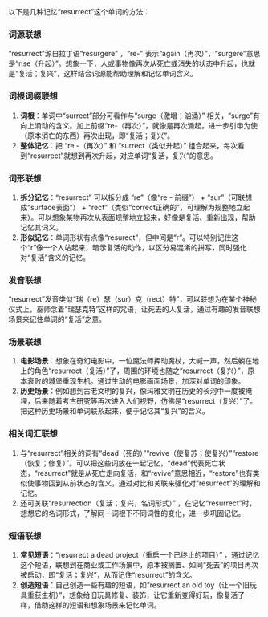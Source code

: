 以下是几种记忆“resurrect”这个单词的方法：

### 词源联想
“resurrect”源自拉丁语“resurgere” ，“re-” 表示“again（再次）”，“surgere”意思是“rise（升起）”。想象一下，人或事物像再次从死亡或消失的状态中升起，也就是“复活；复兴”，这样结合词源能帮助理解和记忆单词含义。

### 词根词缀联想
1. **词根**：单词中“surrect”部分可看作与“surge（激增；汹涌）” 相关，“surge”有向上涌动的含义。加上前缀“re-（再次）”，就像是再次涌起，进一步引申为使（原本消亡的东西）再次出现，即“复活；复兴”。 
2. **整体记忆**：把 “re -（再次）” 和 “surrect（类似升起）” 组合起来，每次看到“resurrect”就想到再次升起，对应单词“复活，复兴”的意思。

### 词形联想
1. **拆分记忆**：“resurrect” 可以拆分成 “re”（像“re - 前缀”） + “sur”（可联想成“surface表面”） + “rect”（类似“correct正确的”，可理解为规整地立起来）。可以想象某物再次从表面规整地立起来，好像是复活、重新出现，帮助记忆其词义。
2. **形似记忆**：单词形状有点像“resurect”，但中间是“r”。可以特别记住这个“r”像一个人站起来，暗示复活的动作，以区分易混淆的拼写，同时强化对“复活”含义的记忆。

### 发音联想
“resurrect”发音类似“瑞（re）瑟（sur）克（rect）特”，可以联想为在某个神秘仪式上，巫师念着“瑞瑟克特”这样的咒语，让死去的人复活，通过有趣的发音联想场景来记住单词的“复活”之意。

### 场景联想
1. **电影场景**：想象在奇幻电影中，一位魔法师挥动魔杖，大喊一声，然后躺在地上的角色“resurrect（复活）”了，周围的环境也随之“resurrect（复兴）”，原本衰败的城堡重现生机。通过生动的电影画面场景，加深对单词的印象。
2. **历史场景**：例如想到古老文明的复兴，像玛雅文明在历史的长河中一度被掩埋，后来随着考古研究等再次进入人们视野，仿佛是“resurrect（复兴）”了。把这种历史场景和单词联系起来，便于记忆其“复兴”的含义。

### 相关词汇联想
1. 与“resurrect”相关的词有“dead（死的）”“revive（使复苏；使复兴）”“restore（恢复；修复）”。可以把这些词放在一起记忆，“dead”代表死亡状态，“resurrect”就是从死亡走向复活，和“revive”意思相近，“restore”也有类似使事物回到从前状态的含义，通过对比和关联来强化对“resurrect”的理解和记忆。
2. 还可关联“resurrection（复活；复兴，名词形式）” ，在记忆“resurrect”时，想想它的名词形式，了解同一词根下不同词性的变化，进一步巩固记忆。

### 短语联想
1. **常见短语**：“resurrect a dead project（重启一个已终止的项目）” ，通过记忆这个短语，联想到在商业或工作场景中，原本被搁置、如同“死去”的项目再次被启动，即“复活；复兴”，从而记住“resurrect”的含义。
2. **创造短语**：自己创造一些有趣的短语，如“resurrect an old toy（让一个旧玩具重获生机）”，想象给旧玩具修复、装饰，让它重新变得好玩，像复活了一样，借助这样的短语和想象场景来记忆单词。 